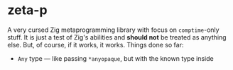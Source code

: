 # zeta-p

A very cursed Zig metaprogramming library with focus on `comptime`-only stuff. It is just a test of Zig's abilities and **should not** be treated as anything else. But, of course, if it works, it works. Things done so far:
* `Any` type — like passing `*anyopaque`, but with the known type inside